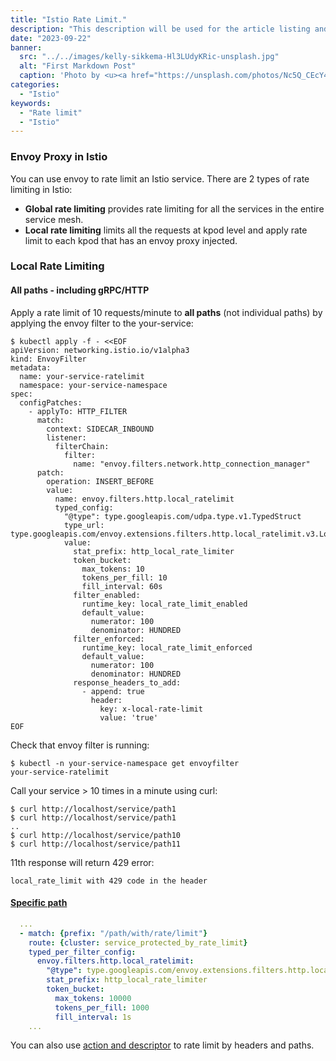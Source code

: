 ```yaml
---
title: "Istio Rate Limit."
description: "This description will be used for the article listing and search results on Google."
date: "2023-09-22"
banner:
  src: "../../images/kelly-sikkema-Hl3LUdyKRic-unsplash.jpg"
  alt: "First Markdown Post"
  caption: 'Photo by <u><a href="https://unsplash.com/photos/Nc5Q_CEcY44">Florian Olivo</a></u>'
categories:
  - "Istio"
keywords:
  - "Rate limit"
  - "Istio"
---
```


### Envoy Proxy in Istio

You can use envoy to rate limit an Istio service. There are 2 types of rate limiting in Istio:
- **Global rate limiting** provides rate limiting for all the services in the entire service mesh.
- **Local rate limiting** limits all the requests at kpod level and apply rate limit to each kpod that has an envoy proxy injected.

### Local Rate Limiting

#### All paths - including gRPC/HTTP

Apply a rate limit of 10 requests/minute to **all paths** (not individual paths) by applying the envoy filter to the your-service:
```
$ kubectl apply -f - <<EOF
apiVersion: networking.istio.io/v1alpha3
kind: EnvoyFilter
metadata:
  name: your-service-ratelimit
  namespace: your-service-namespace
spec:
  configPatches:
    - applyTo: HTTP_FILTER
      match:
        context: SIDECAR_INBOUND
        listener:
          filterChain:
            filter:
              name: "envoy.filters.network.http_connection_manager"
      patch:
        operation: INSERT_BEFORE
        value:
          name: envoy.filters.http.local_ratelimit
          typed_config:
            "@type": type.googleapis.com/udpa.type.v1.TypedStruct
            type_url: type.googleapis.com/envoy.extensions.filters.http.local_ratelimit.v3.LocalRateLimit
            value:
              stat_prefix: http_local_rate_limiter
              token_bucket:
                max_tokens: 10
                tokens_per_fill: 10
                fill_interval: 60s
              filter_enabled:
                runtime_key: local_rate_limit_enabled
                default_value:
                  numerator: 100
                  denominator: HUNDRED
              filter_enforced:
                runtime_key: local_rate_limit_enforced
                default_value:
                  numerator: 100
                  denominator: HUNDRED
              response_headers_to_add:
                - append: true
                  header:
                    key: x-local-rate-limit
                    value: 'true'
EOF
```

Check that envoy filter is running:
```
$ kubectl -n your-service-namespace get envoyfilter
your-service-ratelimit
```

Call your service > 10 times in a minute using curl:
```
$ curl http://localhost/service/path1
$ curl http://localhost/service/path1
..
$ curl http://localhost/service/path10
$ curl http://localhost/service/path11
```

11th response will return 429 error:
```
local_rate_limit with 429 code in the header
```


#### [Specific path](https://www.envoyproxy.io/docs/envoy/latest/configuration/http/http_filters/local_rate_limit_filter)
```yaml
  ...
  - match: {prefix: "/path/with/rate/limit"}
    route: {cluster: service_protected_by_rate_limit}
    typed_per_filter_config:
      envoy.filters.http.local_ratelimit:
        "@type": type.googleapis.com/envoy.extensions.filters.http.local_ratelimit.v3.LocalRateLimit
        stat_prefix: http_local_rate_limiter
        token_bucket:
          max_tokens: 10000
          tokens_per_fill: 1000
          fill_interval: 1s
    ...
```

You can also use [action and descriptor](https://learncloudnative.com/blog/2023-07-23-global-rate-limiter) to rate limit by headers and paths.
